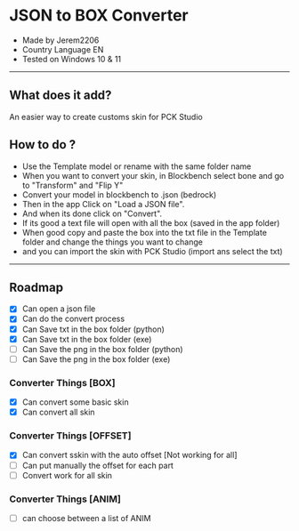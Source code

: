 # JSON to BOX Converter
- Made by Jerem2206
- Country Language EN
- Tested on Windows 10 & 11
---
## What does it add? 
An easier way to create customs skin for PCK Studio 

## How to do ?
- Use the Template model or rename with the same folder name
- When you want to convert your skin, in Blockbench select bone and go to "Transform" and "Flip Y"
- Convert your model in blockbench to .json (bedrock) 
- Then in the app Click on "Load a JSON file".
- And when its done click on "Convert".
- If its good a text file will open with all the box (saved in the app folder)
- When good copy and paste the box into the txt file in the Template folder and change the things you want to change
- and you can import the skin with PCK Studio (import ans select the txt)
---
## Roadmap
- [x] Can open a json file
- [x] Can do the convert process
- [x] Can Save txt in the box folder (python)
- [x] Can Save txt in the box folder (exe)
- [ ] Can Save the png in the box folder (python)
- [ ] Can Save the png in the box folder (exe)
### Converter Things [BOX]
- [x] Can convert some basic skin
- [x] Can convert all skin
### Converter Things [OFFSET]
- [x] Can convert sskin with the auto offset [Not working for all]
- [ ] Can put manually the offset for each part
- [ ] Convert work for all skin
### Converter Things [ANIM]
- [ ] can choose between a list of ANIM

